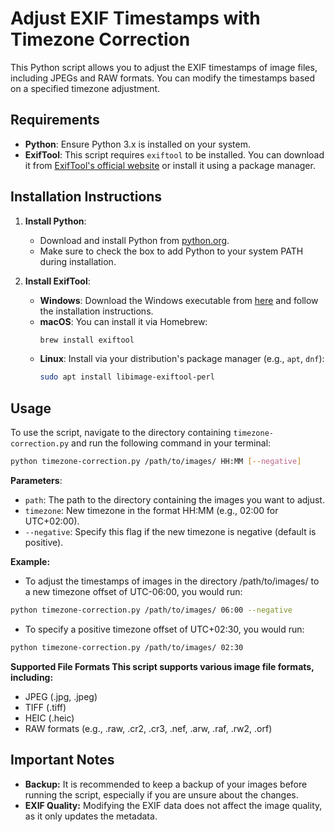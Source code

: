 # Adjust EXIF Timestamps with Timezone Correction

This Python script allows you to adjust the EXIF timestamps of image files, including JPEGs and RAW formats. You can modify the timestamps based on a specified timezone adjustment.

## Requirements

- **Python**: Ensure Python 3.x is installed on your system.
- **ExifTool**: This script requires `exiftool` to be installed. You can download it from [ExifTool's official website](https://exiftool.org/) or install it using a package manager.

## Installation Instructions

1. **Install Python**:
   - Download and install Python from [python.org](https://www.python.org/downloads/).
   - Make sure to check the box to add Python to your system PATH during installation.

2. **Install ExifTool**:
   - **Windows**: Download the Windows executable from [here](https://exiftool.org/) and follow the installation instructions.
   - **macOS**: You can install it via Homebrew:
     ```bash
     brew install exiftool
     ```
   - **Linux**: Install via your distribution's package manager (e.g., `apt`, `dnf`):
     ```bash
     sudo apt install libimage-exiftool-perl
     ```

## Usage

To use the script, navigate to the directory containing `timezone-correction.py` and run the following command in your terminal:
```bash
python timezone-correction.py /path/to/images/ HH:MM [--negative]
```

**Parameters**:

- `path`: The path to the directory containing the images you want to adjust.
- `timezone`: New timezone in the format HH:MM (e.g., 02:00 for UTC+02:00).
- `--negative`: Specify this flag if the new timezone is negative (default is positive).

**Example:**
- To adjust the timestamps of images in the directory /path/to/images/ to a new timezone offset of UTC-06:00, you would run:

```bash
python timezone-correction.py /path/to/images/ 06:00 --negative
```
- To specify a positive timezone offset of UTC+02:30, you would run:
    
```bash
python timezone-correction.py /path/to/images/ 02:30
```

**Supported File Formats This script supports various image file formats, including:**

- JPEG (.jpg, .jpeg)
- TIFF (.tiff)
- HEIC (.heic)
- RAW formats (e.g., .raw, .cr2, .cr3, .nef, .arw, .raf, .rw2, .orf)

## Important Notes
- **Backup:** It is recommended to keep a backup of your images before running the script, especially if you are unsure about the changes.
- **EXIF Quality:** Modifying the EXIF data does not affect the image quality, as it only updates the metadata.